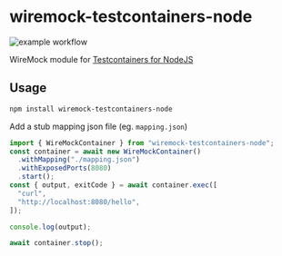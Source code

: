 # wiremock-testcontainers-node

![example workflow](https://github.com/wiremock/wiremock-testcontainers-node/actions/workflows/ci.yml/badge.svg)

WireMock module for [Testcontainers for NodeJS](https://node.testcontainers.org/)

## Usage

```bash
npm install wiremock-testcontainers-node
```

Add a stub mapping json file (eg. `mapping.json`)

```js
import { WireMockContainer } from "wiremock-testcontainers-node";
const container = await new WireMockContainer()
  .withMapping("./mapping.json")
  .withExposedPorts(8080)
  .start();
const { output, exitCode } = await container.exec([
  "curl",
  "http://localhost:8080/hello",
]);

console.log(output);

await container.stop();
```
